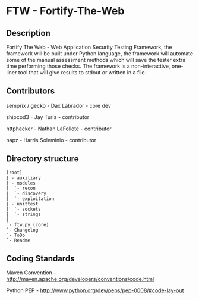 FTW - Fortify-The-Web
=====================

Description
----------------
Fortify The Web - Web Application Security Testing Framework, the framework will be built under Python language, the framework will automate some of the manual assessment methods which will save the tester extra time performing those checks. The framework is a non-interactive, one-liner tool that will give results to stdout or written in a file.

Contributors
----------------

semprix / gecko - Dax Labrador - core dev

shipcod3 - Jay Turla - contributor

httphacker - Nathan LaFollete - contributor

napz - Harris Soleminio - contributor

Directory structure
-------------------

	[root]
	| - auxiliary 
    | - modules
    |  `- recon
    |  `- discovery
    |  `- exploitation 
    | - unittest
    |  `- sockets             
    |  `- strings
    |
    `- ftw.py (core)              
	`- Changelog
	`- ToDo
	`- Readme
	
	

Coding Standards
-------------------
Maven Convention - http://maven.apache.org/developers/conventions/code.html

Python PEP - http://www.python.org/dev/peps/pep-0008/#code-lay-out




